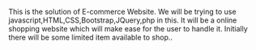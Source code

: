 This is the solution of E-commerce Website. We will be trying to use javascript,HTML,CSS,Bootstrap,JQuery,php in this. It will be a online shopping website which will make ease for the user to handle it. Initially there will be some limited item available to shop..
